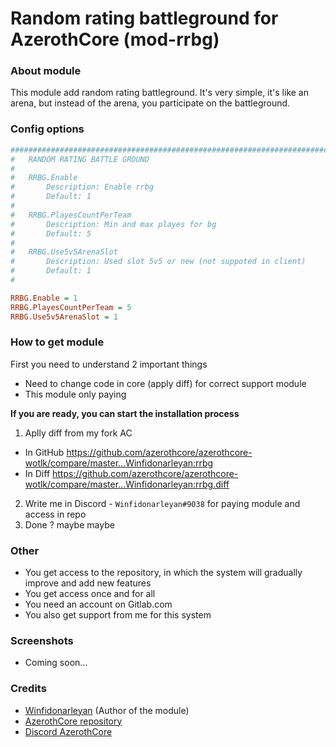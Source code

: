 # Random rating battleground for AzerothCore (mod-rrbg)

### About module
This module add random rating battleground. It's very simple, it's like an arena, but instead of the arena, you participate on the battleground.

### Config options
```ini
###################################################################################################
#   RANDOM RATING BATTLE GROUND
#   
#   RRBG.Enable
#       Description: Enable rrbg
#       Default: 1
#
#   RRBG.PlayesCountPerTeam
#       Description: Min and max playes for bg
#       Default: 5
#
#   RRBG.Use5v5ArenaSlot
#       Description: Used slot 5v5 or new (not suppoted in client)
#       Default: 1
#

RRBG.Enable = 1
RRBG.PlayesCountPerTeam = 5
RRBG.Use5v5ArenaSlot = 1
```

### How to get module
First you need to understand 2 important things
- Need to change code in core (apply diff) for correct support module
- This module only paying

**If you are ready, you can start the installation process**
1. Aplly diff from my fork AC
* In GitHub https://github.com/azerothcore/azerothcore-wotlk/compare/master...Winfidonarleyan:rrbg
* In Diff https://github.com/azerothcore/azerothcore-wotlk/compare/master...Winfidonarleyan:rrbg.diff
2. Write me in Discord - `Winfidonarleyan#9038` for paying module and access in repo
3. Done ? maybe maybe

### Other
- You get access to the repository, in which the system will gradually improve and add new features
- You get access once and for all
- You need an account on Gitlab.com
- You also get support from me for this system

### Screenshots
- Coming soon...

### Credits
- [Winfidonarleyan](https://github.com/Winfidonarleyan) (Author of the module)
- [AzerothCore repository](https://github.com/azerothcore/azerothcore-wotlk)
- [Discord AzerothCore](https://discord.gg/PaqQRkd)
